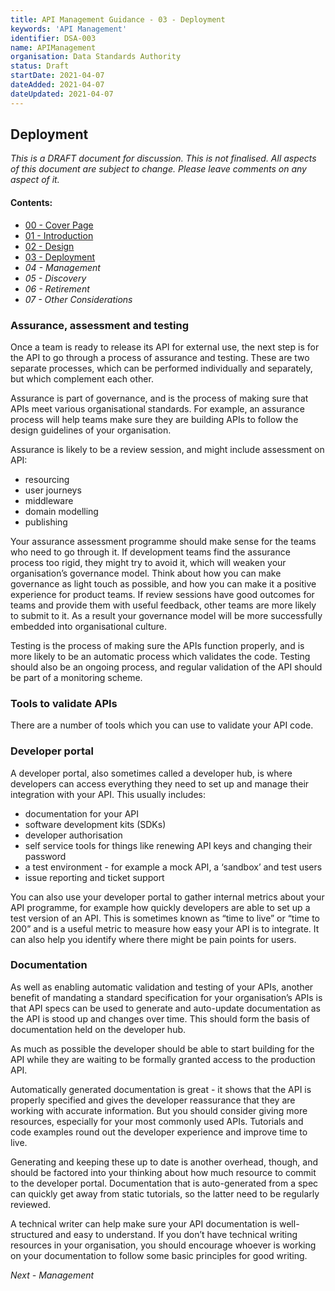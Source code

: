 ```yaml
---
title: API Management Guidance - 03 - Deployment
keywords: 'API Management'
identifier: DSA-003
name: APIManagement
organisation: Data Standards Authority
status: Draft
startDate: 2021-04-07
dateAdded: 2021-04-07
dateUpdated: 2021-04-07
---
```


## Deployment


_This is a DRAFT document for discussion. This is not finalised. All aspects of this document are subject to change. Please leave comments on any aspect of it._

#### Contents:
- [00 - Cover Page](index.html)
- [01 - Introduction](APIM-Introduction.html)
- [02 - Design](APIM-Design.html)
- [03 - Deployment](APIM-Deployment.html)
- *04 - Management*
- *05 - Discovery*
- *06 - Retirement*
- *07 - Other Considerations*


### Assurance, assessment and testing

Once a team is ready to release its API for external use, the next step is for the API to go through a process of assurance and testing. These are two separate processes, which can be performed individually and separately, but which complement each other.

Assurance is part of governance, and is the process of making sure that APIs meet various organisational standards. For example, an assurance process will help teams make sure they are building APIs to follow the design guidelines of your organisation.

Assurance is likely to be a review session, and might include assessment on API:

* resourcing
* user journeys
* middleware
* domain modelling
* publishing

Your assurance assessment programme should make sense for the teams who need to go through it. If development teams find the assurance process too rigid, they might try to avoid it, which will weaken your organisation’s governance model. Think about how you can make governance as light touch as possible, and how you can make it a positive experience for product teams. If review sessions have good outcomes for teams and provide them with useful feedback, other teams are more likely to submit to it. As a result your governance model will be more successfully embedded into organisational culture.

Testing is the process of making sure the APIs function properly, and is more likely to be an automatic process which validates the code. Testing should also be an ongoing process, and regular validation of the API should be part of a monitoring scheme.

### Tools to validate APIs
There are a number of tools which you can use to validate your API code.


### Developer portal

A developer portal, also sometimes called a developer hub, is where developers can access everything they need to set up and manage their integration with your API. This usually includes:

* documentation for your API
* software development kits (SDKs)
* developer authorisation
* self service tools for things like renewing API keys and changing their password
* a test environment - for example a mock API, a ‘sandbox’ and test users
* issue reporting and ticket support

You can also use your developer portal to gather internal metrics about your API programme, for example how quickly developers are able to set up a test version of an API. This is sometimes known as “time to live” or “time to 200” and is a useful metric to measure how easy your API is to integrate. It can also help you identify where there might be pain points for users.

### Documentation

As well as enabling automatic validation and testing of your APIs, another benefit of mandating a standard specification for your organisation’s APIs is that API specs can be used to generate and auto-update documentation as the API is stood up and changes over time. This should form the basis of documentation held on the developer hub.

As much as possible the developer should be able to start building for the API while they are waiting to be formally granted access to the production API.

Automatically generated documentation is great - it shows that the API is properly specified and gives the developer reassurance that they are working with accurate information. But you should consider giving more resources, especially for your most commonly used APIs. Tutorials and code examples round out the developer experience and improve time to live.

Generating and keeping these up to date is another overhead, though, and should be factored into your thinking about how much resource to commit to the developer portal. Documentation that is auto-generated from a spec can quickly get away from static tutorials, so the latter need to be regularly reviewed.

A technical writer can help make sure your API documentation is well-structured and easy to understand. If you don’t have technical writing resources in your organisation, you should encourage whoever is working on your documentation to follow some basic principles for good writing.


*Next - Management*
